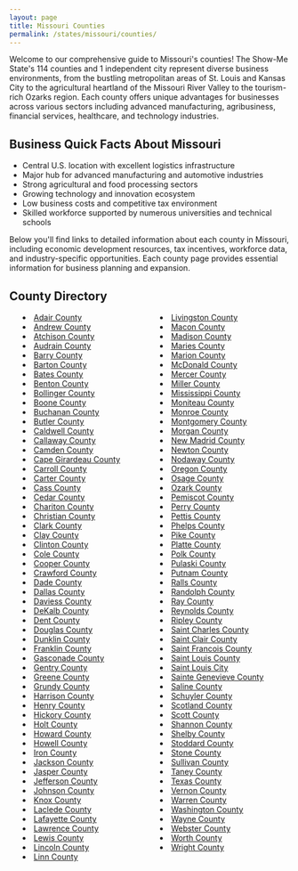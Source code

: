 ```yaml
---
layout: page
title: Missouri Counties
permalink: /states/missouri/counties/
---
```


<p>Welcome to our comprehensive guide to Missouri's counties! The Show-Me State's 114 counties and 1 independent city represent diverse business environments, from the bustling metropolitan areas of St. Louis and Kansas City to the agricultural heartland of the Missouri River Valley to the tourism-rich Ozarks region. Each county offers unique advantages for businesses across various sectors including advanced manufacturing, agribusiness, financial services, healthcare, and technology industries.</p>

<h2>Business Quick Facts About Missouri</h2>

<ul>
    <li>Central U.S. location with excellent logistics infrastructure</li>
    <li>Major hub for advanced manufacturing and automotive industries</li>
    <li>Strong agricultural and food processing sectors</li>
    <li>Growing technology and innovation ecosystem</li>
    <li>Low business costs and competitive tax environment</li>
    <li>Skilled workforce supported by numerous universities and technical schools</li>
</ul>

<p>Below you'll find links to detailed information about each county in Missouri, including economic development resources, tax incentives, workforce data, and industry-specific opportunities. Each county page provides essential information for business planning and expansion.</p>

<h2>County Directory</h2>
<style>
    .county-list {
        columns: 2;
        -webkit-columns: 2;
        -moz-columns: 2;
        list-style-position: inside;
    }
</style>

<ul class="county-list">
    <li><a href="{{ '/states/missouri/adair/' | relative_url }}">Adair County</a></li>
    <li><a href="{{ '/states/missouri/andrew/' | relative_url }}">Andrew County</a></li>
    <li><a href="{{ '/states/missouri/atchison/' | relative_url }}">Atchison County</a></li>
    <li><a href="{{ '/states/missouri/audrain/' | relative_url }}">Audrain County</a></li>
    <li><a href="{{ '/states/missouri/barry/' | relative_url }}">Barry County</a></li>
    <li><a href="{{ '/states/missouri/barton/' | relative_url }}">Barton County</a></li>
    <li><a href="{{ '/states/missouri/bates/' | relative_url }}">Bates County</a></li>
    <li><a href="{{ '/states/missouri/benton/' | relative_url }}">Benton County</a></li>
    <li><a href="{{ '/states/missouri/bollinger/' | relative_url }}">Bollinger County</a></li>
    <li><a href="{{ '/states/missouri/boone/' | relative_url }}">Boone County</a></li>
    <li><a href="{{ '/states/missouri/buchanan/' | relative_url }}">Buchanan County</a></li>
    <li><a href="{{ '/states/missouri/butler/' | relative_url }}">Butler County</a></li>
    <li><a href="{{ '/states/missouri/caldwell/' | relative_url }}">Caldwell County</a></li>
    <li><a href="{{ '/states/missouri/callaway/' | relative_url }}">Callaway County</a></li>
    <li><a href="{{ '/states/missouri/camden/' | relative_url }}">Camden County</a></li>
    <li><a href="{{ '/states/missouri/cape-girardeau/' | relative_url }}">Cape Girardeau County</a></li>
    <li><a href="{{ '/states/missouri/carroll/' | relative_url }}">Carroll County</a></li>
    <li><a href="{{ '/states/missouri/carter/' | relative_url }}">Carter County</a></li>
    <li><a href="{{ '/states/missouri/cass/' | relative_url }}">Cass County</a></li>
    <li><a href="{{ '/states/missouri/cedar/' | relative_url }}">Cedar County</a></li>
    <li><a href="{{ '/states/missouri/chariton/' | relative_url }}">Chariton County</a></li>
    <li><a href="{{ '/states/missouri/christian/' | relative_url }}">Christian County</a></li>
    <li><a href="{{ '/states/missouri/clark/' | relative_url }}">Clark County</a></li>
    <li><a href="{{ '/states/missouri/clay/' | relative_url }}">Clay County</a></li>
    <li><a href="{{ '/states/missouri/clinton/' | relative_url }}">Clinton County</a></li>
    <li><a href="{{ '/states/missouri/cole/' | relative_url }}">Cole County</a></li>
    <li><a href="{{ '/states/missouri/cooper/' | relative_url }}">Cooper County</a></li>
    <li><a href="{{ '/states/missouri/crawford/' | relative_url }}">Crawford County</a></li>
    <li><a href="{{ '/states/missouri/dade/' | relative_url }}">Dade County</a></li>
    <li><a href="{{ '/states/missouri/dallas/' | relative_url }}">Dallas County</a></li>
    <li><a href="{{ '/states/missouri/daviess/' | relative_url }}">Daviess County</a></li>
    <li><a href="{{ '/states/missouri/dekalb/' | relative_url }}">DeKalb County</a></li>
    <li><a href="{{ '/states/missouri/dent/' | relative_url }}">Dent County</a></li>
    <li><a href="{{ '/states/missouri/douglas/' | relative_url }}">Douglas County</a></li>
    <li><a href="{{ '/states/missouri/dunklin/' | relative_url }}">Dunklin County</a></li>
    <li><a href="{{ '/states/missouri/franklin/' | relative_url }}">Franklin County</a></li>
    <li><a href="{{ '/states/missouri/gasconade/' | relative_url }}">Gasconade County</a></li>
    <li><a href="{{ '/states/missouri/gentry/' | relative_url }}">Gentry County</a></li>
    <li><a href="{{ '/states/missouri/greene/' | relative_url }}">Greene County</a></li>
    <li><a href="{{ '/states/missouri/grundy/' | relative_url }}">Grundy County</a></li>
    <li><a href="{{ '/states/missouri/harrison/' | relative_url }}">Harrison County</a></li>
    <li><a href="{{ '/states/missouri/henry/' | relative_url }}">Henry County</a></li>
    <li><a href="{{ '/states/missouri/hickory/' | relative_url }}">Hickory County</a></li>
    <li><a href="{{ '/states/missouri/holt/' | relative_url }}">Holt County</a></li>
    <li><a href="{{ '/states/missouri/howard/' | relative_url }}">Howard County</a></li>
    <li><a href="{{ '/states/missouri/howell/' | relative_url }}">Howell County</a></li>
    <li><a href="{{ '/states/missouri/iron/' | relative_url }}">Iron County</a></li>
    <li><a href="{{ '/states/missouri/jackson/' | relative_url }}">Jackson County</a></li>
    <li><a href="{{ '/states/missouri/jasper/' | relative_url }}">Jasper County</a></li>
    <li><a href="{{ '/states/missouri/jefferson/' | relative_url }}">Jefferson County</a></li>
    <li><a href="{{ '/states/missouri/johnson/' | relative_url }}">Johnson County</a></li>
    <li><a href="{{ '/states/missouri/knox/' | relative_url }}">Knox County</a></li>
    <li><a href="{{ '/states/missouri/laclede/' | relative_url }}">Laclede County</a></li>
    <li><a href="{{ '/states/missouri/lafayette/' | relative_url }}">Lafayette County</a></li>
    <li><a href="{{ '/states/missouri/lawrence/' | relative_url }}">Lawrence County</a></li>
    <li><a href="{{ '/states/missouri/lewis/' | relative_url }}">Lewis County</a></li>
    <li><a href="{{ '/states/missouri/lincoln/' | relative_url }}">Lincoln County</a></li>
    <li><a href="{{ '/states/missouri/linn/' | relative_url }}">Linn County</a></li>
    <li><a href="{{ '/states/missouri/livingston/' | relative_url }}">Livingston County</a></li>
    <li><a href="{{ '/states/missouri/macon/' | relative_url }}">Macon County</a></li>
    <li><a href="{{ '/states/missouri/madison/' | relative_url }}">Madison County</a></li>
    <li><a href="{{ '/states/missouri/maries/' | relative_url }}">Maries County</a></li>
    <li><a href="{{ '/states/missouri/marion/' | relative_url }}">Marion County</a></li>
    <li><a href="{{ '/states/missouri/mcdonald/' | relative_url }}">McDonald County</a></li>
    <li><a href="{{ '/states/missouri/mercer/' | relative_url }}">Mercer County</a></li>
    <li><a href="{{ '/states/missouri/miller/' | relative_url }}">Miller County</a></li>
    <li><a href="{{ '/states/missouri/mississippi/' | relative_url }}">Mississippi County</a></li>
    <li><a href="{{ '/states/missouri/moniteau/' | relative_url }}">Moniteau County</a></li>
    <li><a href="{{ '/states/missouri/monroe/' | relative_url }}">Monroe County</a></li>
    <li><a href="{{ '/states/missouri/montgomery/' | relative_url }}">Montgomery County</a></li>
    <li><a href="{{ '/states/missouri/morgan/' | relative_url }}">Morgan County</a></li>
    <li><a href="{{ '/states/missouri/new-madrid/' | relative_url }}">New Madrid County</a></li>
    <li><a href="{{ '/states/missouri/newton/' | relative_url }}">Newton County</a></li>
    <li><a href="{{ '/states/missouri/nodaway/' | relative_url }}">Nodaway County</a></li>
    <li><a href="{{ '/states/missouri/oregon/' | relative_url }}">Oregon County</a></li>
    <li><a href="{{ '/states/missouri/osage/' | relative_url }}">Osage County</a></li>
    <li><a href="{{ '/states/missouri/ozark/' | relative_url }}">Ozark County</a></li>
    <li><a href="{{ '/states/missouri/pemiscot/' | relative_url }}">Pemiscot County</a></li>
    <li><a href="{{ '/states/missouri/perry/' | relative_url }}">Perry County</a></li>
    <li><a href="{{ '/states/missouri/pettis/' | relative_url }}">Pettis County</a></li>
    <li><a href="{{ '/states/missouri/phelps/' | relative_url }}">Phelps County</a></li>
    <li><a href="{{ '/states/missouri/pike/' | relative_url }}">Pike County</a></li>
    <li><a href="{{ '/states/missouri/platte/' | relative_url }}">Platte County</a></li>
    <li><a href="{{ '/states/missouri/polk/' | relative_url }}">Polk County</a></li>
    <li><a href="{{ '/states/missouri/pulaski/' | relative_url }}">Pulaski County</a></li>
    <li><a href="{{ '/states/missouri/putnam/' | relative_url }}">Putnam County</a></li>
    <li><a href="{{ '/states/missouri/ralls/' | relative_url }}">Ralls County</a></li>
    <li><a href="{{ '/states/missouri/randolph/' | relative_url }}">Randolph County</a></li>
    <li><a href="{{ '/states/missouri/ray/' | relative_url }}">Ray County</a></li>
    <li><a href="{{ '/states/missouri/reynolds/' | relative_url }}">Reynolds County</a></li>
    <li><a href="{{ '/states/missouri/ripley/' | relative_url }}">Ripley County</a></li>
    <li><a href="{{ '/states/missouri/saint-charles/' | relative_url }}">Saint Charles County</a></li>
    <li><a href="{{ '/states/missouri/saint-clair/' | relative_url }}">Saint Clair County</a></li>
    <li><a href="{{ '/states/missouri/saint-francois/' | relative_url }}">Saint Francois County</a></li>
    <li><a href="{{ '/states/missouri/saint-louis/' | relative_url }}">Saint Louis County</a></li>
    <li><a href="{{ '/states/missouri/saint-louis-city/' | relative_url }}">Saint Louis City</a></li>
    <li><a href="{{ '/states/missouri/sainte-genevieve/' | relative_url }}">Sainte Genevieve County</a></li>
    <li><a href="{{ '/states/missouri/saline/' | relative_url }}">Saline County</a></li>
    <li><a href="{{ '/states/missouri/schuyler/' | relative_url }}">Schuyler County</a></li>
    <li><a href="{{ '/states/missouri/scotland/' | relative_url }}">Scotland County</a></li>
    <li><a href="{{ '/states/missouri/scott/' | relative_url }}">Scott County</a></li>
    <li><a href="{{ '/states/missouri/shannon/' | relative_url }}">Shannon County</a></li>
    <li><a href="{{ '/states/missouri/shelby/' | relative_url }}">Shelby County</a></li>
    <li><a href="{{ '/states/missouri/stoddard/' | relative_url }}">Stoddard County</a></li>
    <li><a href="{{ '/states/missouri/stone/' | relative_url }}">Stone County</a></li>
    <li><a href="{{ '/states/missouri/sullivan/' | relative_url }}">Sullivan County</a></li>
    <li><a href="{{ '/states/missouri/taney/' | relative_url }}">Taney County</a></li>
    <li><a href="{{ '/states/missouri/texas/' | relative_url }}">Texas County</a></li>
    <li><a href="{{ '/states/missouri/vernon/' | relative_url }}">Vernon County</a></li>
    <li><a href="{{ '/states/missouri/warren/' | relative_url }}">Warren County</a></li>
    <li><a href="{{ '/states/missouri/washington/' | relative_url }}">Washington County</a></li>
    <li><a href="{{ '/states/missouri/wayne/' | relative_url }}">Wayne County</a></li>
    <li><a href="{{ '/states/missouri/webster/' | relative_url }}">Webster County</a></li>
    <li><a href="{{ '/states/missouri/worth/' | relative_url }}">Worth County</a></li>
    <li><a href="{{ '/states/missouri/wright/' | relative_url }}">Wright County</a></li>
</ul>
